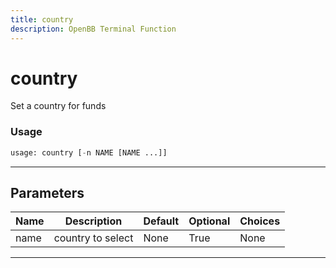 ```yaml
---
title: country
description: OpenBB Terminal Function
---
```


# country

Set a country for funds

### Usage 
```python
usage: country [-n NAME [NAME ...]]
```

---
## Parameters

| Name | Description | Default | Optional | Choices |
| ---- | ----------- | ------- | -------- | ------- |
| name | country to select | None | True | None |


---
